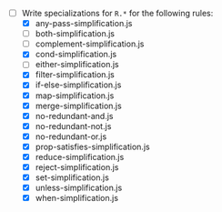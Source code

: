 - [ ] Write specializations for `R.*` for the following rules:
  - [x] any-pass-simplification.js
  - [ ] both-simplification.js
  - [ ] complement-simplification.js
  - [x] cond-simplification.js
  - [ ] either-simplification.js
  - [x] filter-simplification.js
  - [x] if-else-simplification.js
  - [x] map-simplification.js
  - [x] merge-simplification.js
  - [x] no-redundant-and.js
  - [x] no-redundant-not.js
  - [x] no-redundant-or.js
  - [x] prop-satisfies-simplification.js
  - [x] reduce-simplification.js
  - [x] reject-simplification.js
  - [x] set-simplification.js
  - [x] unless-simplification.js
  - [x] when-simplification.js
